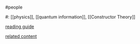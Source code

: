 #people 

#: [[physics]], [[quantum information]], [[Constructor Theory]] 

[reading guide](https://applebutterdreams.wordpress.com/2014/04/18/deutsch/) 

[related content](https://illustrious-fish-392.notion.site/Contents-related-to-David-Deutsch-9f53ea62d5c14723b249b51b389f265d) 

